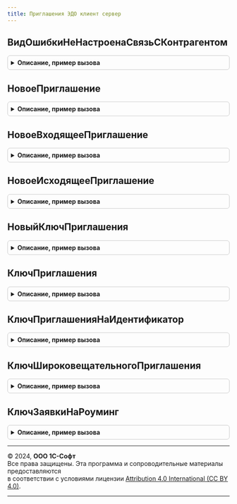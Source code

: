```yaml
---
title: Приглашения ЭДО клиент сервер
---
```



## ВидОшибкиНеНастроенаСвязьСКонтрагентом
<details style="margin: 1em 0; padding: 0.5em; border: 1px solid #ccc; border-radius: 6px;">

<summary style="font-weight: bold; cursor: pointer;">Описание, пример вызова</summary>

```bsl

Функция ВидОшибкиНеНастроенаСвязьСКонтрагентом(СтатусПриглашения, ВидОперации) Экспорт
```

Пример вызова
```bsl
Результат = ПриглашенияЭДОКлиентСервер.ВидОшибкиНеНастроенаСвязьСКонтрагентом(СтатусПриглашения, ВидОперации) 
```
</details>

## НовоеПриглашение
<details style="margin: 1em 0; padding: 0.5em; border: 1px solid #ccc; border-radius: 6px;">

<summary style="font-weight: bold; cursor: pointer;">Описание, пример вызова</summary>

```bsl

// Параметры:
//  Вид - см. ПриглашенияЭДОСлужебныйКлиентСервер.ВидПриглашенияВходящее
//
// Возвращаемое значение:
//  Структура:
// * Вид - см. ПриглашенияЭДОСлужебныйКлиентСервер.ВидПриглашенияВходящее
// * ИдентификаторОрганизации - Строка
// * ИдентификаторКонтрагента - Строка
// * Организация - Неопределено,ОпределяемыйТип.Организация
// * Контрагент - Неопределено,ОпределяемыйТип.УчастникЭДО
Функция НовоеПриглашение(Вид) Экспорт
```

Пример вызова
```bsl
Результат = ПриглашенияЭДОКлиентСервер.НовоеПриглашение(Вид) 
```
</details>

## НовоеВходящееПриглашение
<details style="margin: 1em 0; padding: 0.5em; border: 1px solid #ccc; border-radius: 6px;">

<summary style="font-weight: bold; cursor: pointer;">Описание, пример вызова</summary>

```bsl

// Параметры:
//  КлючПриглашения - Строка
//
// Возвращаемое значение:
// 	Структура:
// * Вид - см. ПриглашенияЭДОСлужебныйКлиентСервер.ВидПриглашенияВходящее
// * ИдентификаторОрганизации - Строка
// * ИдентификаторКонтрагента - Строка
// * Организация - Неопределено,ОпределяемыйТип.Организация
// * Контрагент - Неопределено,ОпределяемыйТип.УчастникЭДО
// * КлючПриглашения - Строка
// * СпособОбмена - ПеречислениеСсылка.СпособыОбменаЭД
// * ПричинаОтказа - Строка
// * Статус - ПеречислениеСсылка.СтатусыПриглашений
// * НовыйКонтрагент - Число
// * ГотовоКПринятию - Булево
// * ЭтоОблачныйЭДО - Булево
Функция НовоеВходящееПриглашение(КлючПриглашения = "") Экспорт
```

Пример вызова
```bsl
Результат = ПриглашенияЭДОКлиентСервер.НовоеВходящееПриглашение(КлючПриглашения);
```
</details>

## НовоеИсходящееПриглашение
<details style="margin: 1em 0; padding: 0.5em; border: 1px solid #ccc; border-radius: 6px;">

<summary style="font-weight: bold; cursor: pointer;">Описание, пример вызова</summary>

```bsl

// Возвращает набор параметров нового приглашения.
//
// Параметры:
//  ТипПриглашения - ПеречислениеСсылка.ТипыПриглашений - влияет на набор возвращаемых параметров.
//  КлючПриглашения - Строка - если не указан, присваивается новый.
//
// Возвращаемое значение:
//  Структура:
//  * КлючПриглашения - Строка
//  * Вид - Строка
//  * Тип - ПеречислениеСсылка.ТипыПриглашений
//  * ИдентификаторОрганизации - Строка
//  * ИдентификаторКонтрагента - Строка
//  * Организация - ОпределяемыйТип.Организация
//  * Контрагент - ОпределяемыйТип.КонтрагентБЭД
//  * EmailОрганизации - Строка
//  * EmailКонтрагента - Строка
//  * ПолучательКПП - Строка
//  * ПолучательИНН - Строка
//  * ОператорЭДО - Строка
//  * СоздаватьНастройкиЭДО - Булево
//  * ТребуетсяСоглашение - Булево
//  * ТекстПриглашения - Строка
//  * ЭтоОблачныйЭДО - Булево
//  * АдресПисьмаОВыбореОператора - Строка
Функция НовоеИсходящееПриглашение(ТипПриглашения) Экспорт
```

Пример вызова
```bsl
Результат = ПриглашенияЭДОКлиентСервер.НовоеИсходящееПриглашение(ТипПриглашения) 
```
</details>

## НовыйКлючПриглашения
<details style="margin: 1em 0; padding: 0.5em; border: 1px solid #ccc; border-radius: 6px;">

<summary style="font-weight: bold; cursor: pointer;">Описание, пример вызова</summary>

```bsl

Функция НовыйКлючПриглашения() Экспорт
```

Пример вызова
```bsl
Результат = ПриглашенияЭДОКлиентСервер.НовыйКлючПриглашения() 
```
</details>

## КлючПриглашения
<details style="margin: 1em 0; padding: 0.5em; border: 1px solid #ccc; border-radius: 6px;">

<summary style="font-weight: bold; cursor: pointer;">Описание, пример вызова</summary>

```bsl

Функция КлючПриглашения() Экспорт
```

Пример вызова
```bsl
Результат = ПриглашенияЭДОКлиентСервер.КлючПриглашения() 
```
</details>

## КлючПриглашенияНаИдентификатор
<details style="margin: 1em 0; padding: 0.5em; border: 1px solid #ccc; border-radius: 6px;">

<summary style="font-weight: bold; cursor: pointer;">Описание, пример вызова</summary>

```bsl

Функция КлючПриглашенияНаИдентификатор() Экспорт
```

Пример вызова
```bsl
Результат = ПриглашенияЭДОКлиентСервер.КлючПриглашенияНаИдентификатор() 
```
</details>

## КлючШироковещательногоПриглашения
<details style="margin: 1em 0; padding: 0.5em; border: 1px solid #ccc; border-radius: 6px;">

<summary style="font-weight: bold; cursor: pointer;">Описание, пример вызова</summary>

```bsl

Функция КлючШироковещательногоПриглашения() Экспорт
```

Пример вызова
```bsl
Результат = ПриглашенияЭДОКлиентСервер.КлючШироковещательногоПриглашения() 
```
</details>

## КлючЗаявкиНаРоуминг
<details style="margin: 1em 0; padding: 0.5em; border: 1px solid #ccc; border-radius: 6px;">

<summary style="font-weight: bold; cursor: pointer;">Описание, пример вызова</summary>

```bsl

Функция КлючЗаявкиНаРоуминг() Экспорт
```

Пример вызова
```bsl
Результат = ПриглашенияЭДОКлиентСервер.КлючЗаявкиНаРоуминг() 
```
</details>

---

© 2024, **ООО 1С-Софт**  
Все права защищены. Эта программа и сопроводительные материалы предоставляются  
в соответствии с условиями лицензии [Attribution 4.0 International (CC BY 4.0)](https://creativecommons.org/licenses/by/4.0/legalcode).

---

